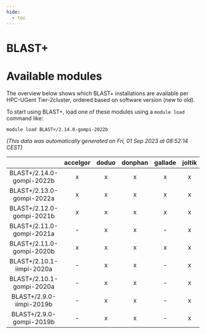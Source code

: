 ```yaml
---
hide:
  - toc
---
```


BLAST+
======

# Available modules


The overview below shows which BLAST+ installations are available per HPC-UGent Tier-2cluster, ordered based on software version (new to old).

To start using BLAST+, load one of these modules using a `module load` command like:

```shell
module load BLAST+/2.14.0-gompi-2022b
```

*(This data was automatically generated on Fri, 01 Sep 2023 at 08:52:14 CEST)*  

| |accelgor|doduo|donphan|gallade|joltik|skitty|swalot|victini|
| :---: | :---: | :---: | :---: | :---: | :---: | :---: | :---: | :---: |
|BLAST+/2.14.0-gompi-2022b|x|x|x|x|x|x|x|x|
|BLAST+/2.13.0-gompi-2022a|x|x|x|x|x|x|x|x|
|BLAST+/2.12.0-gompi-2021b|x|x|x|x|x|x|x|x|
|BLAST+/2.11.0-gompi-2021a|-|x|x|-|x|x|x|x|
|BLAST+/2.11.0-gompi-2020b|x|x|x|x|x|x|x|x|
|BLAST+/2.10.1-iimpi-2020a|-|x|x|-|x|x|x|x|
|BLAST+/2.10.1-gompi-2020a|-|x|x|-|x|x|x|x|
|BLAST+/2.9.0-iimpi-2019b|-|x|x|-|x|x|-|x|
|BLAST+/2.9.0-gompi-2019b|-|x|x|-|x|x|x|x|
